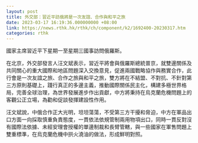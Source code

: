 ```yaml
---
layout: post
title: 外交部：習近平訪俄將是一次友誼、合作與和平之旅
date: 2023-03-17 16:19:36.000000000 +08:00
link: https://news.rthk.hk/rthk/ch/component/k2/1692400-20230317.htm
categories: rthk
---
```


國家主席習近平下星期一至星期三國事訪問俄羅斯。

在北京，外交部發言人汪文斌表示，習近平將會與俄羅斯總統普京，就雙邊關係及共同關心的重大國際和地區問題深入交換意見，促進兩國戰略協作與務實合作，此行會是一次友誼之旅、合作之旅與和平之旅，雙方將在不結盟、不對抗、不針對第三方原則基礎上，踐行真正的多邊主義，推動國際關係民主化，構建多極世界格局，完善全球治理，為世界發展進步作出貢獻，中方將秉持在烏克蘭危機問題上的客觀公正立場，為勸和促談發揮建設性作用。

汪文斌說，中俄合作正大光明，坦坦蕩蕩，不受第三方干擾和脅迫，中方在軍品出口方面一向採取慎重負責態度，一貫依法依規管制兩用物項出口，同時一貫反對沒有國際法依據、未經安理會授權的單邊制裁和長臂管轄，與一些國家在軍售問題上雙重標準，在烏克蘭危機中拱火澆油的做法，形成鮮明對照。
